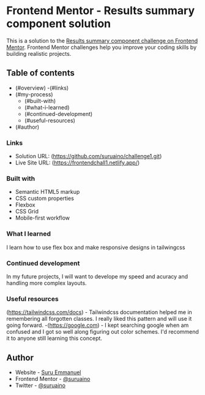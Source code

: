 # Frontend Mentor - Results summary component solution

This is a solution to the [Results summary component challenge on Frontend Mentor](https://www.frontendmentor.io/challenges/results-summary-component-CE_K6s0maV). Frontend Mentor challenges help you improve your coding skills by building realistic projects. 

## Table of contents

- (#overview)
  -(#links)
- (#my-process)
  - (#built-with)
  - (#what-i-learned)
  - (#continued-development)
  - (#useful-resources)
- (#author)

### Links

- Solution URL: (https://github.com/suruaino/challenge1.git)
- Live Site URL: (https://frontendchall1.netlify.app/)

### Built with

- Semantic HTML5 markup
- CSS custom properties
- Flexbox
- CSS Grid
- Mobile-first workflow


### What I learned

I learn how to use flex box and make responsive designs in tailwingcss



### Continued development

In my future projects, I will want to develope my speed and acuracy and handling more complex layouts.


### Useful resources

(https://tailwindcss.com/docs) - Tailwindcss documentation helped me in remembering all forgotten classes. I really liked this pattern and will use it going forward.
-(https://google.com) - I kept searching google when am confused and I got so well along figuring out color schemes. I'd recommend it to anyone still learning this concept.

## Author

- Website - [Suru Emmanuel](https://www.your-site.com)
- Frontend Mentor - [@suruaino](https://www.frontendmentor.io/profile/suruaino)
- Twitter - [@suruaino](https://www.twitter.com/suruaino)
